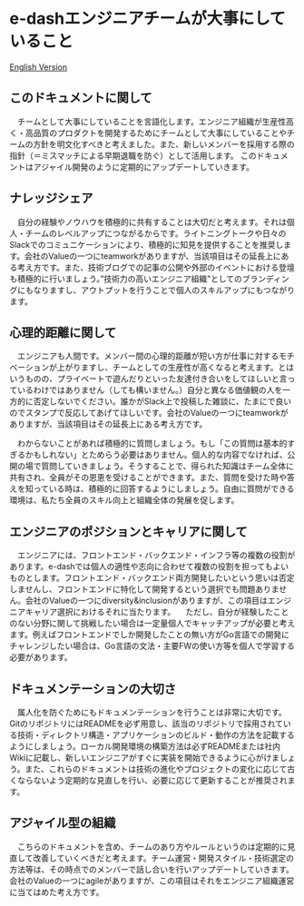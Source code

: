 # e-dashエンジニアチームが大事にしていること
[English Version](https://github.com/edash-product/edash-engineer-team-policy/blob/main/README-en.md)

## このドキュメントに関して
　チームとして大事にしていることを言語化します。エンジニア組織が生産性高く・高品質のプロダクトを開発するためにチームとして大事にしていることやチームの方針を明文化すべきと考えました。また、新しいメンバーを採用する際の指針（＝ミスマッチによる早期退職を防ぐ）として活用します。
このドキュメントはアジャイル開発のように定期的にアップデートしていきます。

## ナレッジシェア
　自分の経験やノウハウを積極的に共有することは大切だと考えます。それは個人・チームのレベルアップにつながるからです。ライトニングトークや日々のSlackでのコミュニケーションにより、積極的に知見を提供することを推奨します。会社のValueの一つにteamworkがありますが、当該項目はその延長上にある考え方です。また、技術ブログでの記事の公開や外部のイベントにおける登壇も積極的に行いましょう。”技術力の高いエンジニア組織”としてのブランディングにもなりますし、アウトプットを行うことで個人のスキルアップにもつながります。

## 心理的距離に関して
　エンジニアも人間です。メンバー間の心理的距離が短い方が仕事に対するモチベーションが上がりますし、チームとしての生産性が高くなると考えます。とはいうものの、プライベートで遊んだりといった友達付き合いをしてほしいと言っているわけではありません（しても構いません。）自分と異なる価値観の人を一方的に否定しないでください。誰かがSlack上で投稿した雑談に、たまにで良いのでスタンプで反応してあげてほしいです。会社のValueの一つにteamworkがありますが、当該項目はその延長上にある考え方です。

　わからないことがあれば積極的に質問しましょう。もし「この質問は基本的すぎるかもしれない」とためらう必要はありません。個人的な内容でなければ、公開の場で質問していきましょう。そうすることで、得られた知識はチーム全体に共有され、全員がその恩恵を受けることができます。また、質問を受けた時や答えを知っている時は、積極的に回答するようにしましょう。自由に質問ができる環境は、私たち全員のスキル向上と組織全体の発展を促します。

## エンジニアのポジションとキャリアに関して
　エンジニアには、フロントエンド・バックエンド・インフラ等の複数の役割があります。e-dashでは個人の適性や志向に合わせて複数の役割を担ってもよいものとします。フロントエンド・バックエンド両方開発したいという思いは否定しませんし、フロントエンドに特化して開発するという選択でも問題ありません。会社のValueの一つにdiversity&inclusionがありますが、この項目はエンジニアキャリア選択におけるそれに当たります。
　ただし、自分が経験したことのない分野に関して挑戦したい場合は一定量個人でキャッチアップが必要と考えます。例えばフロントエンドでしか開発したことの無い方がGo言語での開発にチャレンジしたい場合は、Go言語の文法・主要FWの使い方等を個人で学習する必要があります。

## ドキュメンテーションの大切さ
　属人化を防ぐためにもドキュメンテーションを行うことは非常に大切です。GitのリポジトリにはREADMEを必ず用意し、該当のリポジトリで採用されている技術・ディレクトリ構造・アプリケーションのビルド・動作の方法を記載するようにしましょう。ローカル開発環境の構築方法は必ずREADMEまたは社内Wikiに記載し、新しいエンジニアがすぐに実装を開始できるように心がけましょう。また、これらのドキュメントは技術の進化やプロジェクトの変化に応じて古くならないよう定期的な見直しを行い、必要に応じて更新することが推奨されます。

## アジャイル型の組織
　こちらのドキュメントを含め、チームのあり方やルールというのは定期的に見直して改善していくべきだと考えます。チーム運営・開発スタイル・技術選定の方法等は、その時点でのメンバーで話し合いを行いアップデートしていきます。会社のValueの一つにagileがありますが、この項目はそれをエンジニア組織運営に当てはめた考え方です。